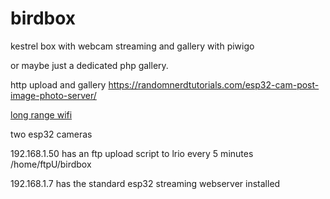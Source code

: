 # birdbox
kestrel box with webcam streaming and gallery with piwigo

or maybe just a dedicated php gallery. 

http upload and gallery https://randomnerdtutorials.com/esp32-cam-post-image-photo-server/

[long range wifi](https://www.hackster.io/news/long-range-wifi-for-the-esp32-9429ab89f450)

two esp32 cameras

192.168.1.50  has an ftp upload script to lrio every 5 minutes /home/ftpU/birdbox

192.168.1.7 has the standard esp32 streaming webserver installed



